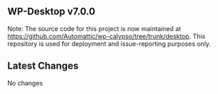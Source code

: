 ## WP-Desktop v7.0.0

Note: The source code for this project is now maintained at https://github.com/Automattic/wp-calypso/tree/trunk/desktop. This repository is used for deployment and issue-reporting purposes only.

## Latest Changes

No changes

